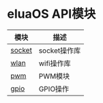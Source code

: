 # eluaOS API模块

模块 | 描述
---|----
[socket](luat_lib_socket.md) | socket操作库
[wlan](luat_lib_wlan.md) | wifi操作库 
[pwm](luat_lib_pwm.md) | PWM模块
[gpio](luat_lib_gpio.md) | GPIO操作
